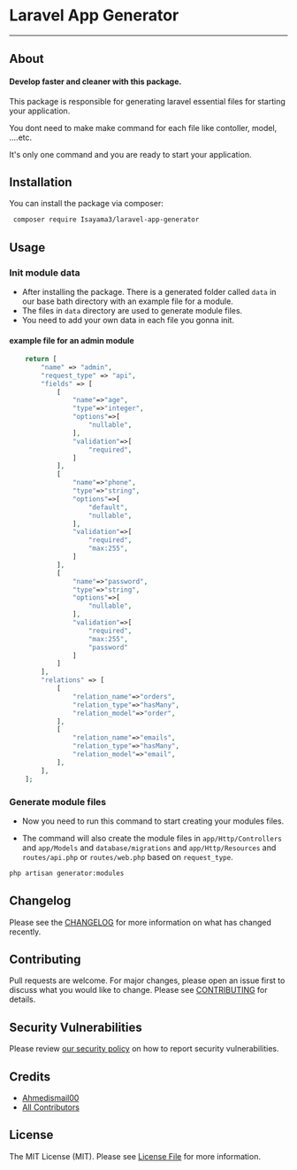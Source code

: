 # Laravel App Generator


---

## About
#### Develop faster and cleaner with this package.
This package is responsible for generating laravel essential files for starting your application. 

You dont need to make make command for each file like contoller, model, ....etc.

It's only one command and you are ready to start your application.

## Installation

You can install the package via composer:
```bash
 composer require Isayama3/laravel-app-generator
```

## Usage

### Init module data
- After installing the package. There is a generated folder called `data` in our base bath directory with an example file for a module.
- The files in `data` directory are used to generate module files. 
- You need to add your own data in each file you gonna init.

#### example file for an admin module
```php
    return [
        "name" => "admin",
        "request_type" => "api",
        "fields" => [
            [
                "name"=>"age",
                "type"=>"integer",
                "options"=>[
                    "nullable",
                ],
                "validation"=>[
                    "required",
                ]
            ],
            [
                "name"=>"phone",
                "type"=>"string",
                "options"=>[
                    "default",
                    "nullable",
                ],
                "validation"=>[
                    "required",
                    "max:255",
                ]
            ],
            [
                "name"=>"password",
                "type"=>"string",
                "options"=>[
                    "nullable",
                ],
                "validation"=>[
                    "required",
                    "max:255",
                    "password"
                ]
            ]
        ],
        "relations" => [
            [
                "relation_name"=>"orders",
                "relation_type"=>"hasMany",
                "relation_model"=>"order",
            ],
            [
                "relation_name"=>"emails",
                "relation_type"=>"hasMany",
                "relation_model"=>"email",
            ],
        ],
    ];
```
### Generate module files

- Now you need to run this command to start creating your modules files.

- The command will also create the module files in `app/Http/Controllers` and `app/Models` and `database/migrations` and `app/Http/Resources` and `routes/api.php` or `routes/web.php` based on `request_type`.

```bash
php artisan generator:modules
```

## Changelog

Please see the [CHANGELOG](CHANGELOG.md) for more information on what has changed recently.

## Contributing

Pull requests are welcome. For major changes, please open an issue first to discuss what you would like to change.
Please see [CONTRIBUTING](.github/CONTRIBUTING.md) for details.

## Security Vulnerabilities

Please review [our security policy](../../security/policy) on how to report security vulnerabilities.

## Credits

- [Ahmedismail00](https://github.com/Ahmedismail00)
- [All Contributors](../../contributors)

## License

The MIT License (MIT). Please see [License File](LICENSE.md) for more information.